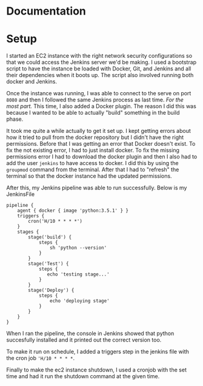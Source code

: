 # Documentation

# Setup
I started an EC2 instance with the right network security configurations so that we could access the Jenkins server we'd be making.
I used a bootstrap script to have the instance be loaded with Docker, Git, and Jenkins and all their dependencies when it boots up.
The script also involved running both docker and Jenkins.

Once the instance was running, I was able to connect to the serve on port `8080` and then I followed the same Jenkins process as last time.
*For the most part.* This time, I also added a Docker plugin. The reason I did this was because I wanted to be able to actually "build" something
in the build phase.

It took me quite a while actually to get it set up. I kept getting errors about how it tried to pull from the docker repository but I didn't have the right
permissions. Before that I was getting an error that Docker doesn't exist. To fix the not existing error, I had to just install docker. To fix the missing
permissions error I had to download the docker plugin and then I also had to add the user `jenkins` to have access to docker. I did this by using the `groupmod`
command from the terminal. After that I had to "refresh" the terminal so that the docker instance had the updated permissions.

After this, my Jenkins pipeline was able to run successfully. Below is my JenkinsFile
```
pipeline {
    agent { docker { image 'python:3.5.1' } }
    triggers {
        cron('H/10 * * * *')
    }
    stages {
        stage('build') {
            steps {
                sh 'python --version'
            }
        }
        stage('Test') { 
            steps {
               echo 'testing stage...'
            }
        }
        stage('Deploy') { 
            steps {
                echo 'deploying stage'
            }
        }
    }
}
```
When I ran the pipeline, the console in Jenkins showed that python succesfully installed and it printed out the correct version too.

To make it run on schedule, I added a triggers step in the jenkins file with the cron job `'H/10 * * * *`.

Finally to make the ec2 instance shutdown, I used a cronjob with the set time and had it run the shutdown command at the given time.
